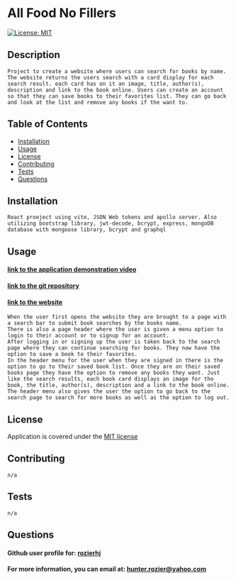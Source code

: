# All Food No Fillers
  [![License: MIT](https://img.shields.io/badge/License-MIT-yellow.svg)](https://opensource.org/licenses/MIT)

  ## Description 
    Project to create a website where users can search for books by name. The website returns the users search with a card display for each search result. each card has on it an image, title, author(s), description and link to the book online. Users can create an account so that they can save books to their favorites list. They can go back and look at the list and remove any books if the want to.   

  ## Table of Contents

  - [Installation](#installation)
  - [Usage](#usage)
  - [License](#license)
  - [Contributing](#contributing)
  - [Tests](#tests)
  - [Questions](#questions)  

  ## Installation
    React proeject using vite, JSON Web tokens and apollo server. Also utilizing bootstrap library, jwt-decode, bcrypt, express, mongoDB database with mongoose library, bcrypt and graphql

  ## Usage

  #### [link to the application demonstration video](#)
  #### [link to the git repository](https://github.com/rozierhj/All-Food-No-Fillers)
  #### [link to the website](https://all-food-no-fillers.onrender.com)

    When the user first opens the website they are brought to a page with a search bar to submit book searches by the books name. 
    There is also a page header where the user is given a menu option to login to their account or to signup for an account.
    After logging in or signing up the user is taken back to the search page where they can continue searching for books. They now have the option to save a book to their favorites.
    In the header menu for the user when they are signed in there is the option to go to their saved book list. Once they are on their saved books page they have the option to remove any books they want. Just like the search results, each book card displays an image for the book, the title, author(s), description and a link to the book online. The header menu also gives the user the option to go back to the search page to search for more books as well as the option to log out.

  ## License

  Application is covered under the [MIT license](https://opensource.org/licenses/MIT)

  ## Contributing
    n/a

  ## Tests
    n/a

  ## Questions

  #### Github user profile for: [rozierhj](https://github.com/rozierhj)
  #### For more information, you can email at: [hunter.rozier@yahoo.com](hunter.rozier@yahoo.com)

